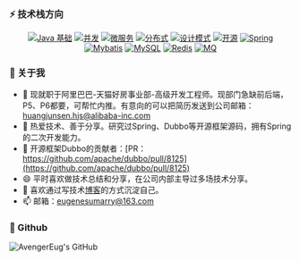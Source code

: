 ### ⚡ 技术栈方向 

<p align="center">
  <a href="https://blog.csdn.net/avengerEug"><img src="https://img.shields.io/badge/-Java 基础-9cf.svg" alt="Java 基础" /></a>
  <a href="#26-分布式"><img src="https://img.shields.io/badge/-并发-LightCyan.svg" alt="并发" /></a>
  <a href="#22-微服务"><img src="https://img.shields.io/badge/-微服务-lightgrey.svg" alt="微服务"/></a>
  <a href="#26-分布式"><img src="https://img.shields.io/badge/-分布式-red.svg" alt="分布式" /></a>
  <a href="#23-设计模式"><img src="https://img.shields.io/badge/-设计模式-ff69b4.svg" alt="设计模式" /></a>
  <a href="https://blog.csdn.net/avengereug/category_9863506.html"><img src="https://img.shields.io/badge/-开源-green" alt="开源" /></a>
  <a href="https://blog.csdn.net/avengereug/category_9611476.html"><img src="https://img.shields.io/badge/-Spring-blue.svg" alt="Spring" /></a>
  <a href="https://github.com/AvengerEug/spring/blob/develop/mybatis/README.md"><img src="https://img.shields.io/badge/-Mybatis-orange.svg" alt="Mybatis" /></a>
  <a href="https://github.com/AvengerEug/java-backend/tree/develop/mysql#readme"><img src="https://img.shields.io/badge/-MySQL-yellowgreen" alt="MySQL" /></a>
  <a href="https://github.com/AvengerEug/java-backend/tree/develop/mysql#readme"><img src="https://img.shields.io/badge/-Redis-violet" alt="Redis" /></a>
  <a href="https://github.com/AvengerEug/java-backend/tree/develop/mysql#readme"><img src="https://img.shields.io/badge/-MQ-brown" alt="MQ" /></a>
</p>

### 👋 关于我 

- 🔭 现就职于阿里巴巴-天猫好房事业部-高级开发工程师。现部门急缺前后端，P5、P6都要，可帮忙内推。有意向的可以把简历发送到公司邮箱：huangjunsen.hjs@alibaba-inc.com
- 🌱 热爱技术、善于分享。研究过Spring、Dubbo等开源框架源码，拥有Spring的二次开发能力。
- 👯 开源框架Dubbo的贡献者：[PR：https://github.com/apache/dubbo/pull/8125](https://github.com/apache/dubbo/pull/8125)
- 😄 平时喜欢做技术总结和分享，在公司内部主导过多场技术分享。
- 💬 喜欢通过写技术[博客](https://blog.csdn.net/avengerEug)的方式沉淀自己。
- 📫 邮箱：eugenesumarry@163.com


### 🍕 Github 

![AvengerEug's GitHub](https://github-readme-stats.vercel.app/api?username=AvengerEug&count_private=true&show_icons=true&bg_color=30,e96443,904e95&title_color=fff&text_color=fff) 
